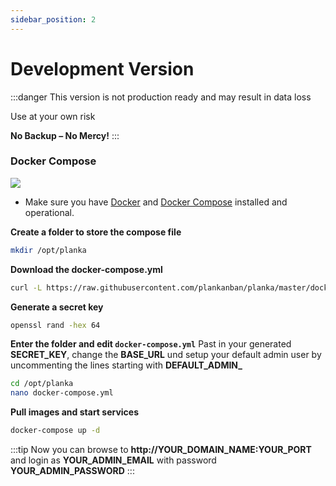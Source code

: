 ```yaml
---
sidebar_position: 2
---
```

# Development Version
:::danger
This version is not production ready and may result in data loss

Use at your own risk

**No Backup – No Mercy!**
:::

### Docker Compose

[![](https://d207aa93qlcgug.cloudfront.net/1.95.5.qa/img/nav/docker-logo-loggedout.png)](https://hub.docker.com/r/meltyshev/planka)
- Make sure you have [Docker](https://docs.docker.com/install/) and [Docker Compose](https://docs.docker.com/compose/install/) installed and operational.



**Create a folder to store the compose file**
```bash
mkdir /opt/planka
```


**Download the docker-compose.yml**
```bash
curl -L https://raw.githubusercontent.com/plankanban/planka/master/docker-compose-dev.yml -o /opt/planka/docker-compose.yml
```

**Generate a secret key**
```bash
openssl rand -hex 64
```

**Enter the folder and edit ``docker-compose.yml``**
Past in your generated **SECRET_KEY**, change the **BASE_URL** und setup your default admin user by uncommenting the lines starting with **DEFAULT_ADMIN_**
```bash
cd /opt/planka
nano docker-compose.yml
```



**Pull images and start services**
```bash
docker-compose up -d
```

:::tip
Now you can browse to **http://YOUR_DOMAIN_NAME:YOUR_PORT** and login as **YOUR_ADMIN_EMAIL** with password **YOUR_ADMIN_PASSWORD**
:::